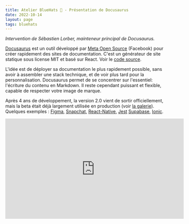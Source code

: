 ```yaml
---
title: Atelier BlueHats 🧢 - Présentation de Docusaurus
date: 2022-10-14
layout: page
tags: bluehats
---
```


*Intervention de Sébastien Lorber, mainteneur principal de Docusaurus.*

[Docusaurus](https://docusaurus.io) est un outil développé par [Meta Open Source](https://opensource.fb.com) (Facebook) pour créer rapidement des sites de documentation.  C'est un générateur de site statique sous license MIT et basé sur React.  Voir le [code source](https://github.com/facebook/docusaurus).

L'idée est de déployer sa documentation le plus rapidement possible, sans avoir à assembler une stack technique, et de voir plus tard pour la personnalisation.  Docusaurus permet de se concentrer sur l'essentiel: l'écriture du contenu en Markdown. Il reste cependant puissant et flexible, capable de respecter votre image de marque.

Après 4 ans de développement, la version 2.0 vient de sortir officiellement, mais la beta était déjà largement utilisée en production (voir [la galerie](https://docusaurus.io/showcase)). Quelques exemples : [Figma](https://www.figma.com/plugin-docs/), [Snapchat](https://docs.snap.com), [React-Native](https://reactnative.dev), [Jest](https://jestjs.io) [Supabase](https://supabase.com/docs), [Ionic](https://ionicframework.com/docs).

<iframe title="Atelier BlueHats: présentation de Docusaurus" src="https://tube.numerique.gouv.fr/videos/embed/f30eb7f3-612f-4c29-8a57-9e8e26877bf9" allowfullscreen="" sandbox="allow-same-origin allow-scripts allow-popups" width="560" height="315" frameborder="0"></iframe>

